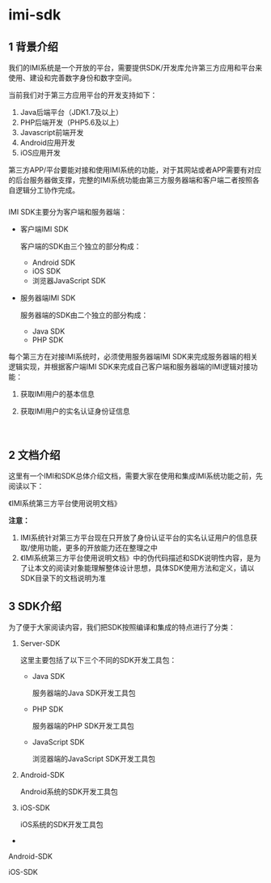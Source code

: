 # imi-sdk
## 1 背景介绍

我们的IMI系统是一个开放的平台，需要提供SDK/开发库允许第三方应用和平台来使用、建设和完善数字身份和数字空间。



当前我们对于第三方应用平台的开发支持如下：

1.  Java后端平台（JDK1.7及以上）
2. PHP后端开发（PHP5.6及以上）
3.  Javascript前端开发
4. Android应用开发
5. iOS应用开发

第三方APP/平台要能对接和使用IMI系统的功能，对于其网站或者APP需要有对应的后台服务器做支撑，完整的IMI系统功能由第三方服务器端和客户端二者按照各自逻辑分工协作完成。

##### 

IMI SDK主要分为客户端和服务器端：

- 客户端IMI SDK

  客户端的SDK由三个独立的部分构成：

  - Android SDK
  - iOS SDK
  - 浏览器JavaScript SDK

- 服务器端IMI SDK

  服务器端的SDK由二个独立的部分构成：

  - Java SDK
  - PHP SDK



每个第三方在对接IMI系统时，必须使用服务器端IMI SDK来完成服务器端的相关逻辑实现，并根据客户端IMI SDK来完成自己客户端和服务器端的IMI逻辑对接功能：

1. 获取IMI用户的基本信息

2. 获取IMI用户的实名认证身份证信息

   ​

## 2 文档介绍

这里有一个IMI和SDK总体介绍文档，需要大家在使用和集成IMI系统功能之前，先阅读以下：

《IMI系统第三方平台使用说明文档》



**注意：**

1. IMI系统针对第三方平台现在只开放了身份认证平台的实名认证用户的信息获取/使用功能，更多的开放能力还在整理之中
2. 《IMI系统第三方平台使用说明文档》中的伪代码描述和SDK说明性内容，是为了让本文的阅读对象能理解整体设计思想，具体SDK使用方法和定义，请以SDK目录下的文档说明为准



## 3 SDK介绍

为了便于大家阅读内容，我们把SDK按照编译和集成的特点进行了分类：

1. Server-SDK

   这里主要包括了以下三个不同的SDK开发工具包：

   - Java SDK

     服务器端的Java SDK开发工具包

   - PHP SDK

     服务器端的PHP SDK开发工具包

   - JavaScript SDK

     浏览器端的JavaScript SDK开发工具包

2. Android-SDK

   Android系统的SDK开发工具包

3. iOS-SDK

   iOS系统的SDK开发工具包



- ​

Android-SDK

iOS-SDK